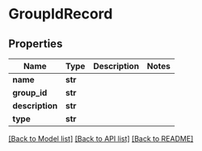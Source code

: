 # GroupIdRecord

## Properties
Name | Type | Description | Notes
------------ | ------------- | ------------- | -------------
**name** | **str** |  | 
**group_id** | **str** |  | 
**description** | **str** |  | 
**type** | **str** |  | 

[[Back to Model list]](../README.md#documentation-for-models) [[Back to API list]](../README.md#documentation-for-api-endpoints) [[Back to README]](../README.md)


